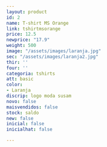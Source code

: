 ```yaml
---
layout: product
id: 2
name: T-shirt MS Orange
link: tshirtmsorange
price: 12.5
newprice: "17.9"
weight: 500
image: "/assets/images/laranja.jpg"
sec: "/assets/images/laranja2.jpg"
thir: ''
four: ''
categoria: tshirts
att: basic
color:
- Laranja
discrip: logo moda susam
novo: false
maisvendidos: false
stock: saldo
new: false
inicial: false
inicialhat: false

---
```

